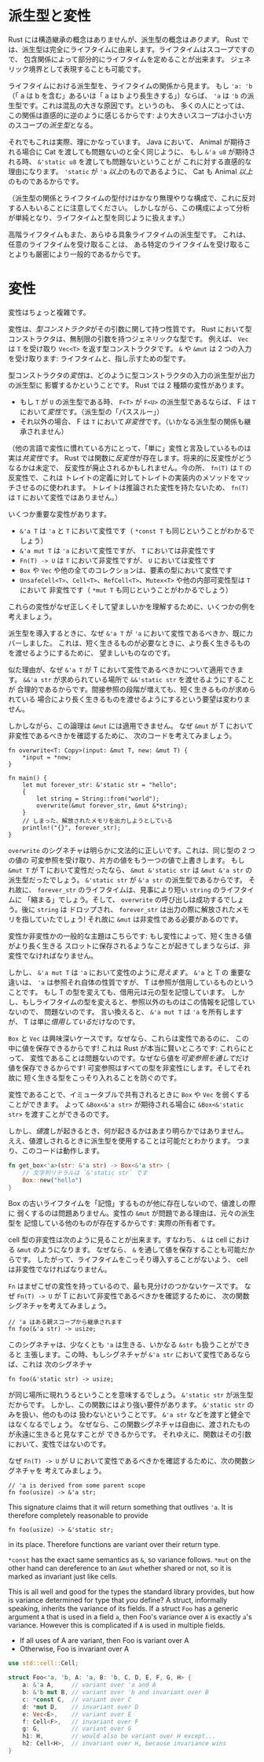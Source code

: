 <!--
# Subtyping and Variance
-->

# 派生型と変性

<!--
Although Rust doesn't have any notion of structural inheritance, it *does*
include subtyping. In Rust, subtyping derives entirely from lifetimes. Since
lifetimes are scopes, we can partially order them based on the *contains*
(outlives) relationship. We can even express this as a generic bound.
-->

Rust には構造継承の概念はありませんが、派生型の概念は*あります*。
Rust では、派生型は完全にライフタイムに由来します。ライフタイムはスコープですので、
包含関係によって部分的にライフタイムを定めることが出来ます。
ジェネリック境界として表現することも可能です。

<!--
Subtyping on lifetimes is in terms of that relationship: if `'a: 'b` ("a contains
b" or "a outlives b"), then `'a` is a subtype of `'b`. This is a large source of
confusion, because it seems intuitively backwards to many: the bigger scope is a
*subtype* of the smaller scope.
-->

ライフタイムにおける派生型を、ライフタイムの関係から見ます。
もし `'a: 'b` （「 a は b を含む」あるいは「 a は b より長生きする」）ならば、
`'a` は `'b` の派生型です。これは混乱の大きな原因です。というのも、
多くの人にとっては、
この関係は直感的に逆のように感じるからです: より大きいスコープは小さい方のスコープの*派生型*となる。

<!--
This does in fact make sense, though. The intuitive reason for this is that if
you expect an `&'a u8`, then it's totally fine for me to hand you an `&'static
u8`, in the same way that if you expect an Animal in Java, it's totally fine for
me to hand you a Cat. Cats are just Animals *and more*, just as `'static` is
just `'a` *and more*.
-->

それでもこれは実際、理にかなっています。
 Java において、 Animal が期待される場合に Cat を渡しても問題ないのと全く同じように、
もし `&'a u8` が期待される時、 `&'static u8` を渡しても問題ないということが
これに対する直感的な理由になります。  `'static` が `'a` *以上*のものであるように、
Cat も Animal *以上*のものであるからです。

<!--
(Note, the subtyping relationship and typed-ness of lifetimes is a fairly
arbitrary construct that some disagree with. However it simplifies our analysis
to treat lifetimes and types uniformly.)
-->

（派生型の関係とライフタイムの型付けはかなり無理やりな構成で、これに反対する人もいることに注意してください。
しかしながら、この構成によって分析が単純となり、ライフタイムと型を同じように扱えます。）

<!--
Higher-ranked lifetimes are also subtypes of every concrete lifetime. This is
because taking an arbitrary lifetime is strictly more general than taking a
specific one.
-->

高階ライフタイムもまた、あらゆる具象ライフタイムの派生型です。
これは、任意のライフタイムを受け取ることは、
ある特定のライフタイムを受け取ることよりも厳密により一般的であるからです。

<!--
# Variance
-->

# 変性

<!--
Variance is where things get a bit complicated.
-->

変性はちょっと複雑です。

<!--
Variance is a property that *type constructors* have with respect to their
arguments. A type constructor in Rust is a generic type with unbound arguments.
For instance `Vec` is a type constructor that takes a `T` and returns a
`Vec<T>`. `&` and `&mut` are type constructors that take two inputs: a
lifetime, and a type to point to.
-->

変性は、*型コンストラクタ*がその引数に関して持つ性質です。
 Rust において型コンストラクタは、無制限の引数を持つジェネリックな型です。
例えば、 `Vec` は `T` を受け取り `Vec<T>` を返す型コンストラクタです。
 `&` や `&mut` は 2 つの入力を受け取ります: ライフタイムと、指し示すための型です。

<!--
A type constructor's *variance* is how the subtyping of its inputs affects the
subtyping of its outputs. There are two kinds of variance in Rust:
-->

型コンストラクタの*変性*は、どのように型コンストラクタの入力の派生型が出力の派生型に
影響するかということです。 Rust では 2 種類の変性があります。

<!--
* F is *variant* over `T` if `T` being a subtype of `U` implies
  `F<T>` is a subtype of `F<U>` (subtyping "passes through")
* F is *invariant* over `T` otherwise (no subtyping relation can be derived)
-->

* もし `T` が `U` の派生型である時、 `F<T>` が `F<U>` の派生型であるならば、 F は
  `T` において*変性*です。（派生型の「パススルー」）
* それ以外の場合、 F は `T` において*非変性*です。（いかなる派生型の関係も継承されません）

<!--
(For those of you who are familiar with variance from other languages, what we
refer to as "just" variance is in fact *covariance*. Rust has *contravariance*
for functions. The future of contravariance is uncertain and it may be
scrapped. For now, `fn(T)` is contravariant in `T`, which is used in matching
methods in trait implementations to the trait definition. Traits don't have
inferred variance, so `Fn(T)` is invariant in `T`).
-->

（他の言語で変性に慣れている方にとって、「単に」変性と言及しているものは実は*共変性*です。
 Rust では関数に*反変性*が存在します。将来的に反変性がどうなるかは未定で、
反変性が廃止されるかもしれません。今の所、 `fn(T)` は `T` の反変性で、これは
トレイトの定義に対してトレイトの実装内のメソッドをマッチさせるのに使われます。
トレイトは推論された変性を持たないため、 `fn(T)` は `T` において変性ではありません。）

<!--
Some important variances:
-->

いくつか重要な変性があります。

<!--
* `&'a T` is variant over `'a` and `T` (as is `*const T` by metaphor)
* `&'a mut T` is variant over `'a` but invariant over `T`
* `Fn(T) -> U` is invariant over `T`, but variant over `U`
* `Box`, `Vec`, and all other collections are variant over the types of
  their contents
* `UnsafeCell<T>`, `Cell<T>`, `RefCell<T>`, `Mutex<T>` and all other
  interior mutability types are invariant over T (as is `*mut T` by metaphor)
-->

* `&'a T` は `'a` と `T` において変性です（ `*const T` も同じということがわかるでしょう）
* `&'a mut T` は `'a` において変性ですが、 `T` においては非変性です
* `Fn(T) -> U` は `T` において非変性ですが、 `U` においては変性です
* `Box` や `Vec` や他の全てのコレクションは、要素の型において変性です
* `UnsafeCell<T>`、`Cell<T>`、`RefCell<T>`、`Mutex<T>` や他の内部可変性型は `T` において
  非変性です（ `*mut T` も同じということがわかるでしょう）

<!--
To understand why these variances are correct and desirable, we will consider
several examples.
-->

これらの変性がなぜ正しくそして望ましいかを理解するために、いくつかの例を考えましょう。

<!--
We have already covered why `&'a T` should be variant over `'a` when
introducing subtyping: it's desirable to be able to pass longer-lived things
where shorter-lived things are needed.
-->

派生型を導入するときに、なぜ `&'a T` が `'a` において変性であるべきか、既にカバーしました。
これは、短く生きるものが必要なときに、より長く生きるものを渡せるようにするために、
望ましいものなのです。

<!--
Similar reasoning applies to why it should be variant over T. It is reasonable
to be able to pass `&&'static str` where an `&&'a str` is expected. The
additional level of indirection does not change the desire to be able to pass
longer lived things where shorted lived things are expected.
-->

似た理由が、なぜ `&'a T` が T において変性であるべきかについて適用できます。
`&&'a str` が求められている場所で `&&'static str` を渡せるようにすることが
合理的であるからです。間接参照の段階が増えても、短く生きるものが求められている
場合により長く生きるものを渡せるようにするという要望は変わりません。

<!--
However this logic doesn't apply to `&mut`. To see why `&mut` should
be invariant over T, consider the following code:
-->

しかしながら、この論理は `&mut` には適用できません。
なぜ `&mut` が T において非変性であるべきかを確認するために、
次のコードを考えてみましょう。

```rust,ignore
fn overwrite<T: Copy>(input: &mut T, new: &mut T) {
    *input = *new;
}

fn main() {
    let mut forever_str: &'static str = "hello";
    {
        let string = String::from("world");
        overwrite(&mut forever_str, &mut &*string);
    }
    // しまった、解放されたメモリを出力しようとしている
    println!("{}", forever_str);
}
```

<!--
The signature of `overwrite` is clearly valid: it takes mutable references to
two values of the same type, and overwrites one with the other. If `&mut T` was
variant over T, then `&mut &'static str` would be a subtype of `&mut &'a str`,
since `&'static str` is a subtype of `&'a str`. Therefore the lifetime of
`forever_str` would successfully be "shrunk" down to the shorter lifetime of
`string`, and `overwrite` would be called successfully. `string` would
subsequently be dropped, and `forever_str` would point to freed memory when we
print it! Therefore `&mut` should be invariant.
-->

`overwrite` のシグネチャは明らかに文法的に正しいです。これは、同じ型の 2 つの値の
可変参照を受け取り、片方の値をもう一つの値で上書きします。
もし `&mut T` が T において変性だったなら、 `&mut &'static str` は `&mut &'a str` の
派生型だったでしょう。 `&'static str` が `&'a str` の派生型であるからです。
それ故に、 `forever_str` のライフタイムは、見事により短い `string` のライフタイムに
「縮まる」でしょう。そして、 `overwrite` の呼び出しは成功するでしょう。後に `string` は
ドロップされ、 `forever_str` は出力の際に解放されたメモリを指していたでしょう!
それ故に `&mut` は非変性である必要があるのです。

<!--
This is the general theme of variance vs invariance: if variance would allow you
to store a short-lived value into a longer-lived slot, then you must be
invariant.
-->

変性か非変性かの一般的な主題はこちらです: もし変性によって、短く生きる値がより長く生きる
スロットに保存されるようなことが起きてしまうならば、非変性でなければなりません。

<!--
However it *is* sound for `&'a mut T` to be variant over `'a`. The key difference
between `'a` and T is that `'a` is a property of the reference itself,
while T is something the reference is borrowing. If you change T's type, then
the source still remembers the original type. However if you change the
lifetime's type, no one but the reference knows this information, so it's fine.
Put another way: `&'a mut T` owns `'a`, but only *borrows* T.
-->

しかし、 `&'a mut T` は `'a` において変性のように*見えます*。 `&'a` と T の
重要な違いは、 `'a` は参照それ自体の性質ですが、 T は参照が借用しているものということです。
もし T の型を変えても、借用元は元の型を記憶しています。
しかし、もしライフタイムの型を変えると、参照以外のものはこの情報を記憶していないので、
問題ないのです。
言い換えると、 `&'a mut T` は `'a` を所有しますが、 T は単に*借用している*だけなのです。

<!--
`Box` and `Vec` are interesting cases because they're variant, but you can
definitely store values in them! This is where Rust gets really clever: it's
fine for them to be variant because you can only store values
in them *via a mutable reference*! The mutable reference makes the whole type
invariant, and therefore prevents you from smuggling a short-lived type into
them.
-->

`Box` と `Vec` は興味深いケースです。なぜなら、これらは変性であるのに、
この中に値を保存できるからです! これは Rust が本当に賢いところです: これらにとって、
変性であることは問題ないのです。なぜなら値を*可変参照を通して*だけ
値を保存できるからです! 可変参照はすべての型を非変性にします。そしてそれ故に
短く生きる型をこっそり入れることを防ぐのです。

<!--
Being variant allows `Box` and `Vec` to be weakened when shared
immutably. So you can pass a `&Box<&'static str>` where a `&Box<&'a str>` is
expected.
-->

変性であることで、イミュータブルで共有されるときに `Box` や `Vec` を弱くすることができます。
よって `&Box<&'a str>` が期待される場合に `&Box<&'static str>` を渡すことができるのです。

<!--
However what should happen when passing *by-value* is less obvious. It turns out
that, yes, you can use subtyping when passing by-value. That is, this works:
-->

しかし、*値*渡しが起きるとき、何が起きるかはあまり明らかではありません。
ええ、値渡しされるときに派生型を使用することは可能だとわかります。
つまり、このコードは動作します。

```rust
fn get_box<'a>(str: &'a str) -> Box<&'a str> {
    // 文字列リテラルは `&'static str` です
    Box::new("hello")
}
```

<!--
Weakening when you pass by-value is fine because there's no one else who
"remembers" the old lifetime in the Box. The reason a variant `&mut` was
trouble was because there's always someone else who remembers the original
subtype: the actual owner.
-->

Box の古いライフタイムを「記憶」するものが他に存在しないので、値渡しの際に
弱くするのは問題ありません。変性の `&mut` が問題である理由は、元々の派生型を
記憶している他のものが存在するからです: 実際の所有者です。

<!--
The invariance of the cell types can be seen as follows: `&` is like an `&mut`
for a cell, because you can still store values in them through an `&`. Therefore
cells must be invariant to avoid lifetime smuggling.
-->

cell 型の非変性は次のように見ることが出来ます。すなわち、 `&` は cell における `&mut` のようになります。
なぜなら、 `&` を通して値を保存することも可能だからです。
したがって、ライフタイムをこっそり導入することがないよう、 cell は非変性でなければなりません。

<!--
`Fn` is the most subtle case because it has mixed variance. To see why
`Fn(T) -> U` should be invariant over T, consider the following function
signature:
-->

`Fn` はまぜこぜの変性を持っているので、最も見分けのつかないケースです。
なぜ `Fn(T) -> U` が T において非変性であるべきかを確認するために、
次の関数シグネチャを考えてみましょう。

```rust,ignore
// 'a はある親スコープから継承されます
fn foo(&'a str) -> usize;
```

<!--
This signature claims that it can handle any `&str` that lives at least as
long as `'a`. Now if this signature was variant over `&'a str`, that
would mean
-->

このシグネチャは、少なくとも `'a` は生きる、いかなる `&str` も扱うことができると
主張します。この時、もしシグネチャが `&'a str` において変性であるならば、これは
次のシグネチャ

```rust,ignore
fn foo(&'static str) -> usize;
```

<!--
could be provided in its place, as it would be a subtype. However this function
has a stronger requirement: it says that it can only handle `&'static str`s,
and nothing else. Giving `&'a str`s to it would be unsound, as it's free to
assume that what it's given lives forever. Therefore functions are not variant
over their arguments.
-->

が同じ場所に現れうるということを意味するでしょう。 `&'static str` が派生型だからです。
しかし、この関数にはより強い要件があります。 `&'static str` のみを扱い、他のものは
扱わないということです。 `&'a str` などを渡すと健全ではなくなるでしょう。
なぜなら、この関数シグネチャは自由に、渡されたものが永遠に生きると見なすことが
できるからです。
それゆえに、関数はその引数において、変性ではないのです。

<!--
To see why `Fn(T) -> U` should be variant over U, consider the following
function signature:
-->

なぜ `Fn(T) -> U` が U において変性であるべきかを確認するために、次の関数シグネチャを
考えてみましょう。

```rust,ignore
// 'a is derived from some parent scope
fn foo(usize) -> &'a str;
```

This signature claims that it will return something that outlives `'a`. It is
therefore completely reasonable to provide

```rust,ignore
fn foo(usize) -> &'static str;
```

in its place. Therefore functions are variant over their return type.

`*const` has the exact same semantics as `&`, so variance follows. `*mut` on the
other hand can dereference to an `&mut` whether shared or not, so it is marked
as invariant just like cells.

This is all well and good for the types the standard library provides, but
how is variance determined for type that *you* define? A struct, informally
speaking, inherits the variance of its fields. If a struct `Foo`
has a generic argument `A` that is used in a field `a`, then Foo's variance
over `A` is exactly `a`'s variance. However this is complicated if `A` is used
in multiple fields.

* If all uses of A are variant, then Foo is variant over A
* Otherwise, Foo is invariant over A

```rust
use std::cell::Cell;

struct Foo<'a, 'b, A: 'a, B: 'b, C, D, E, F, G, H> {
    a: &'a A,     // variant over 'a and A
    b: &'b mut B, // variant over 'b and invariant over B
    c: *const C,  // variant over C
    d: *mut D,    // invariant over D
    e: Vec<E>,    // variant over E
    f: Cell<F>,   // invariant over F
    g: G,         // variant over G
    h1: H,        // would also be variant over H except...
    h2: Cell<H>,  // invariant over H, because invariance wins
}
```
